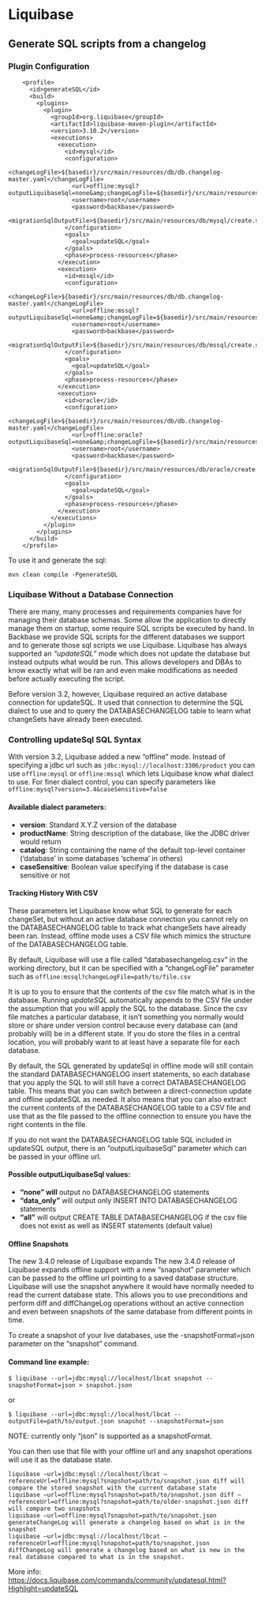 # Liquibase

## Generate SQL scripts from a changelog

### Plugin Configuration
```
    <profile>
      <id>generateSQL</id>
      <build>
        <plugins>
          <plugin>
            <groupId>org.liquibase</groupId>
            <artifactId>liquibase-maven-plugin</artifactId>
            <version>3.10.2</version>
            <executions>
              <execution>
                <id>mysql</id>
                <configuration>
                  <changeLogFile>${basedir}/src/main/resources/db/db.changelog-master.yaml</changeLogFile>
                  <url>offline:mysql?outputLiquibaseSql=none&amp;changeLogFile=${basedir}/src/main/resources/db/mysql/databasechangelog.csv</url>
                  <username>root</username>
                  <password>backbase</password>
                  <migrationSqlOutputFile>${basedir}/src/main/resources/db/mysql/create.sql</migrationSqlOutputFile>
                </configuration>
                <goals>
                  <goal>updateSQL</goal>
                </goals>
                <phase>process-resources</phase>
              </execution>
              <execution>
                <id>mssql</id>
                <configuration>
                  <changeLogFile>${basedir}/src/main/resources/db/db.changelog-master.yaml</changeLogFile>
                  <url>offline:mssql?outputLiquibaseSql=none&amp;changeLogFile=${basedir}/src/main/resources/db/mssql/databasechangelog.csv</url>
                  <username>root</username>
                  <password>backbase</password>
                  <migrationSqlOutputFile>${basedir}/src/main/resources/db/mssql/create.sql</migrationSqlOutputFile>
                </configuration>
                <goals>
                  <goal>updateSQL</goal>
                </goals>
                <phase>process-resources</phase>
              </execution>
              <execution>
                <id>oracle</id>
                <configuration>
                  <changeLogFile>${basedir}/src/main/resources/db/db.changelog-master.yaml</changeLogFile>
                  <url>offline:oracle?outputLiquibaseSql=none&amp;changeLogFile=${basedir}/src/main/resources/db/oracle/databasechangelog.csv</url>
                  <username>root</username>
                  <password>backbase</password>
                  <migrationSqlOutputFile>${basedir}/src/main/resources/db/oracle/create.sql</migrationSqlOutputFile>
                </configuration>
                <goals>
                  <goal>updateSQL</goal>
                </goals>
                <phase>process-resources</phase>
              </execution>
            </executions>
          </plugin>
        </plugins>
      </build>
    </profile>
```

To use it and generate the sql:

    mvn clean compile -PgenerateSQL

### Liquibase Without a Database Connection
There are many, many processes and requirements companies have for managing their database schemas. 
Some allow the application to directly manage them on startup, some require SQL scripts be executed by hand.
In Backbase we provide SQL scripts for the different databases we support and to generate those sql scripts we use Liquibase. 
Liquibase has always supported an *“updateSQL”* mode which does not update the database but instead outputs what would be run. 
This allows developers and DBAs to know exactly what will be ran and even make modifications as needed before actually 
executing the script.

Before version 3.2, however, Liquibase required an active database connection for updateSQL. 
It used that connection to determine the SQL dialect to use and to query the DATABASECHANGELOG table to learn what changeSets 
have already been executed.

### Controlling updateSql SQL Syntax
With version 3.2, Liquibase added a new “offline” mode. Instead of specifying a jdbc url such as `jdbc:mysql://localhost:3306/product` you 
can use `offline:mysql` or `offline:mssql` which lets Liquibase know what dialect to use. 
For finer dialect control, you can specify parameters like `offline:mysql?version=3.4&caseSensitive=false`

#### Available dialect parameters:

* **version**: Standard X.Y.Z version of the database
* **productName**: String description of the database, like the JDBC driver would return
* **catalog**: String containing the name of the default top-level container (‘database’ in some databases ‘schema’ in others)
* **caseSensitive**: Boolean value specifying if the database is case sensitive or not

#### Tracking History With CSV
These parameters let Liquibase know what SQL to generate for each changeSet, but without an active database connection
you cannot rely on the DATABASECHANGELOG table to track what changeSets have already been ran. 
Instead, offline mode uses a CSV file which mimics the structure of the DATABASECHANGELOG table.

By default, Liquibase will use a file called “databasechangelog.csv” in the working directory, but it can be specified 
with a “changeLogFile” parameter such as `offline:mssql?changeLogFile=path/to/file.csv`

It is up to you to ensure that the contents of the csv file match what is in the database. Running *updateSQL* 
automatically appends to the CSV file under the assumption that you will apply the SQL to the database. 
Since the csv file matches a particular database, it isn’t something you normally would store or share under version 
control because every database can (and probably will) be in a different state. 
If you do store the files in a central location, you will probably want to at least have a separate file for each database.

By default, the SQL generated by updateSql in offline mode will still contain the standard DATABASECHANGELOG insert 
statements, so each database that you apply the SQL to will still have a correct DATABASECHANGELOG table. 
This means that you can switch between a direct-connection update and offline updateSQL as needed. 
It also means that you can also extract the current contents of the DATABASECHANGELOG table to a CSV file and use that 
as the file passed to the offline connection to ensure you have the right contents in the file.

If you do not want the DATABASECHANGELOG table SQL included in updateSQL output, there is an “outputLiquibaseSql” 
parameter which can be passed in your offline url.

#### Possible outputLiquibaseSql values:

* **“none” will** output no DATABASECHANGELOG statements
* **“data_only”** will output only INSERT INTO DATABASECHANGELOG statements
* **“all”** will output CREATE TABLE DATABASECHANGELOG if the csv file does not exist as well as 
INSERT statements (default value)

#### Offline Snapshots
The new 3.4.0 release of Liquibase expands The new 3.4.0 release of Liquibase expands offline support with a new 
“snapshot” parameter which can be passed to the offline url pointing to a saved database structure. 
Liquibase will use the snapshot anywhere it would have normally needed to read the current database state. 
This allows you to use preconditions and perform diff and diffChangeLog operations without an active connection and 
even between snapshots of the same database from different points in time.

To create a snapshot of your live databases, use the -snapshotFormat=json parameter on the “snapshot” command.

#### Command line example:

    $ liquibase --url=jdbc:mysql://localhost/lbcat snapshot --snapshotFormat=json > snapshot.json
or

    $ liquibase --url=jdbc:mysql://localhost/lbcat --outputFile=path/to/output.json snapshot --snapshotFormat=json
NOTE: currently only “json” is supported as a snapshotFormat.

You can then use that file with your offline url and any snapshot operations will use it as the database state.

    liquibase –url=jdbc:mysql://localhost/lbcat –referenceUrl=offline:mysql?snapshot=path/to/snapshot.json diff will compare the stored snapshot with the current database state
    liquibase –url=offline:mysql?snapshot=path/to/snapshot.json diff –referenceUrl=offline:mysql?snapshot=path/to/older-snapshot.json diff will compare two snapshots
    liquibase –url=offline:mysql?snapshot=path/to/snapshot.json generateChangeLog will generate a changelog based on what is in the snapshot
    liquibase –url=jdbc:mysql://localhost/lbcat –referenceUrl=offline:mysql?snapshot=path/to/snapshot.json diffChangeLog will generate a changelog based on what is new in the real database compared to what is in the snapshot.

More info: https://docs.liquibase.com/commands/community/updatesql.html?Highlight=updateSQL
